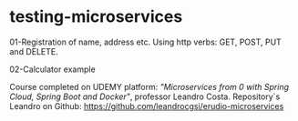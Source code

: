 # testing-microservices


01-Registration of name, address etc. Using http verbs: GET, POST, PUT and DELETE.

02-Calculator example

Course completed on UDEMY platform: *"Microservices from 0 with Spring Cloud, Spring Boot and Docker"*, professor Leandro Costa. Repository`s Leandro on Github: https://github.com/leandrocgsi/erudio-microservices 


